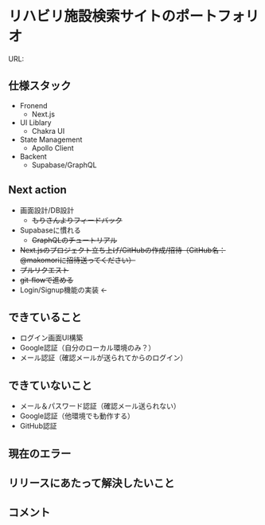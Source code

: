 # リハビリ施設検索サイトのポートフォリオ

URL: 

## 仕様スタック
- Fronend  
  - Next.js
- UI Liblary
  - Chakra UI
- State Management
  - Apollo Client
- Backent
  - Supabase/GraphQL

## Next action
- 画面設計/DB設計
  - ~~もりさんよりフィードバック~~
- Supabaseに慣れる
  - ~~GraphQLのチュートリアル~~
- ~~Next.jsのプロジェクト立ち上げ/GitHubの作成/招待（GitHub名：@makomoriに招待送ってください）~~
- ~~プルリクエスト~~
- ~~git-flowで進める~~
- Login/Signup機能の実装 ←

## できていること
- ログイン画面UI構築
- Google認証（自分のローカル環境のみ？）
- メール認証（確認メールが送られてからのログイン）

## できていないこと
- メール＆パスワード認証（確認メール送られない）
- Google認証（他環境でも動作する）
- GitHub認証

## 現在のエラー

## リリースにあたって解決したいこと

## コメント

